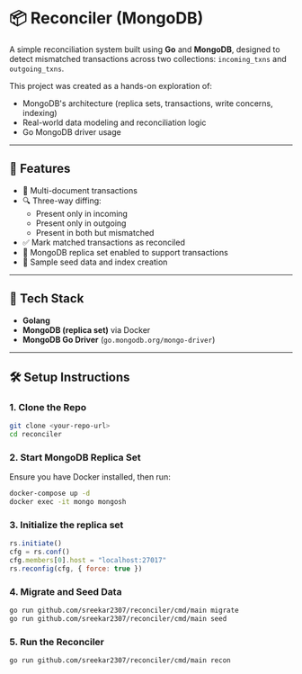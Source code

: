 # 📦 Reconciler (MongoDB)

A simple reconciliation system built using **Go** and **MongoDB**, designed to detect mismatched transactions across two collections: `incoming_txns` and `outgoing_txns`.

This project was created as a hands-on exploration of:
- MongoDB's architecture (replica sets, transactions, write concerns, indexing)
- Real-world data modeling and reconciliation logic
- Go MongoDB driver usage

---

## 🚀 Features

- 🔁 Multi-document transactions
- 🔍 Three-way diffing:
  - Present only in incoming
  - Present only in outgoing
  - Present in both but mismatched
- ✅ Mark matched transactions as reconciled
- 💾 MongoDB replica set enabled to support transactions
- 🧪 Sample seed data and index creation

---

## 🧰 Tech Stack

- **Golang**
- **MongoDB (replica set)** via Docker
- **MongoDB Go Driver** (`go.mongodb.org/mongo-driver`)

---

## 🛠️ Setup Instructions

### 1. Clone the Repo

```bash
git clone <your-repo-url>
cd reconciler
```
### 2. Start MongoDB Replica Set

Ensure you have Docker installed, then run:

```bash
docker-compose up -d
docker exec -it mongo mongosh
```
### 3. Initialize the replica set

```js
rs.initiate()
cfg = rs.conf()
cfg.members[0].host = "localhost:27017"
rs.reconfig(cfg, { force: true })
```

### 4. Migrate and Seed Data

```bash
go run github.com/sreekar2307/reconciler/cmd/main migrate
go run github.com/sreekar2307/reconciler/cmd/main seed
```

### 5. Run the Reconciler

```bash
go run github.com/sreekar2307/reconciler/cmd/main recon
```
